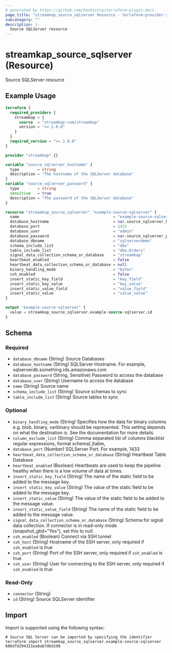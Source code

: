 ```yaml
---
# generated by https://github.com/hashicorp/terraform-plugin-docs
page_title: "streamkap_source_sqlserver Resource - terraform-provider-streamkap"
subcategory: ""
description: |-
  Source SQLServer resource
---
```


# streamkap_source_sqlserver (Resource)

Source SQLServer resource

## Example Usage

```terraform
terraform {
  required_providers {
    streamkap = {
      source  = "streamkap-com/streamkap"
      version = ">= 2.0.0"
    }
  }
  required_version = ">= 1.0.0"
}

provider "streamkap" {}

variable "source_sqlserver_hostname" {
  type        = string
  description = "The hostname of the SQLServer database"
}
variable "source_sqlserver_password" {
  type        = string
  sensitive   = true
  description = "The password of the SQLServer database"
}

resource "streamkap_source_sqlserver" "example-source-sqlserver" {
  name                                         = "example-source-sqlserver"
  database_hostname                            = var.source_sqlserver_hostname
  database_port                                = 1433
  database_user                                = "admin"
  database_password                            = var.source_sqlserver_password
  database_dbname                              = "sqlserverdemo"
  schema_include_list                          = "dbo"
  table_include_list                           = "dbo.Orders"
  signal_data_collection_schema_or_database    = "streamkap"
  heartbeat_enabled                            = false
  heartbeat_data_collection_schema_or_database = null
  binary_handling_mode                         = "bytes"
  ssh_enabled                                  = false
  insert_static_key_field                      = "key_field"
  insert_static_key_value                      = "key_value"
  insert_static_value_field                    = "value_field"
  insert_static_value                          = "value_value"
}

output "example-source-sqlserver" {
  value = streamkap_source_sqlserver.example-source-sqlserver.id
}
```

<!-- schema generated by tfplugindocs -->
## Schema

### Required

- `database_dbname` (String) Source Databases
- `database_hostname` (String) SQLServer Hostname. For example, sqlserverdb.something.rds.amazonaws.com
- `database_password` (String, Sensitive) Password to access the database
- `database_user` (String) Username to access the database
- `name` (String) Source name
- `schema_include_list` (String) Source schemas to sync
- `table_include_list` (String) Source tables to sync

### Optional

- `binary_handling_mode` (String) Specifies how the data for binary columns e.g. blob, binary, varbinary should be represented. This setting depends on what the destination is. See the documentation for more details.
- `column_exclude_list` (String) Comma separated list of columns blacklist regular expressions, format schema[.]table[.](column1|column2|etc)
- `database_port` (Number) SQLServer Port. For example, 1433
- `heartbeat_data_collection_schema_or_database` (String) Heartbeat Table Database
- `heartbeat_enabled` (Boolean) Heartbeats are used to keep the pipeline healthy when there is a low volume of data at times.
- `insert_static_key_field` (String) The name of the static field to be added to the message key.
- `insert_static_key_value` (String) The value of the static field to be added to the message key.
- `insert_static_value` (String) The value of the static field to be added to the message value.
- `insert_static_value_field` (String) The name of the static field to be added to the message value.
- `signal_data_collection_schema_or_database` (String) Schema for signal data collection. If connector is in read-only mode (snapshot_gtid="Yes"), set this to null.
- `ssh_enabled` (Boolean) Connect via SSH tunnel
- `ssh_host` (String) Hostname of the SSH server, only required if `ssh_enabled` is true
- `ssh_port` (String) Port of the SSH server, only required if `ssh_enabled` is true
- `ssh_user` (String) User for connecting to the SSH server, only required if `ssh_enabled` is true

### Read-Only

- `connector` (String)
- `id` (String) Source SQLServer identifier

## Import

Import is supported using the following syntax:

```shell
# Source SQL Server can be imported by specifying the identifier
terraform import streamkap_source_sqlserver.example-source-sqlserver 686dfd294321ea8a67d6d190
```
